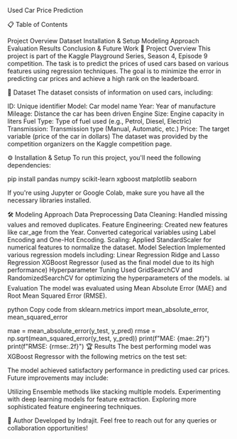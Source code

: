 Used Car Price Prediction

📋 Table of Contents

Project Overview
Dataset
Installation & Setup
Modeling Approach
Evaluation
Results
Conclusion & Future Work
📌 Project Overview
This project is part of the Kaggle Playground Series, Season 4, Episode 9 competition. The task is to predict the prices of used cars based on various features using regression techniques. The goal is to minimize the error in predicting car prices and achieve a high rank on the leaderboard.

📂 Dataset
The dataset consists of information on used cars, including:

ID: Unique identifier
Model: Car model name
Year: Year of manufacture
Mileage: Distance the car has been driven
Engine Size: Engine capacity in liters
Fuel Type: Type of fuel used (e.g., Petrol, Diesel, Electric)
Transmission: Transmission type (Manual, Automatic, etc.)
Price: The target variable (price of the car in dollars)
The dataset was provided by the competition organizers on the Kaggle competition page.

⚙️ Installation & Setup
To run this project, you'll need the following dependencies:

pip install pandas numpy scikit-learn xgboost matplotlib seaborn

If you're using Jupyter or Google Colab, make sure you have all the necessary libraries installed.

🛠 Modeling Approach
Data Preprocessing
Data Cleaning: Handled missing values and removed duplicates.
Feature Engineering:
Created new features like car_age from the Year.
Converted categorical variables using Label Encoding and One-Hot Encoding.
Scaling: Applied StandardScaler for numerical features to normalize the dataset.
Model Selection
Implemented various regression models including:
Linear Regression
Ridge and Lasso Regression
XGBoost Regressor (used as the final model due to its high performance)
Hyperparameter Tuning
Used GridSearchCV and RandomizedSearchCV for optimizing the hyperparameters of the models.
📊 Evaluation
The model was evaluated using Mean Absolute Error (MAE) and Root Mean Squared Error (RMSE).

python
Copy code
from sklearn.metrics import mean_absolute_error, mean_squared_error

mae = mean_absolute_error(y_test, y_pred)
rmse = np.sqrt(mean_squared_error(y_test, y_pred))
print(f"MAE: {mae:.2f}")
print(f"RMSE: {rmse:.2f}")
🏆 Results
The best performing model was XGBoost Regressor with the following metrics on the test set:


The model achieved satisfactory performance in predicting used car prices. Future improvements may include:

Utilizing Ensemble methods like stacking multiple models.
Experimenting with deep learning models for feature extraction.
Exploring more sophisticated feature engineering techniques.


👤 Author
Developed by Indrajit. Feel free to reach out for any queries or collaboration opportunities!
